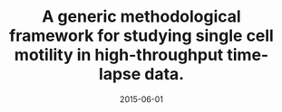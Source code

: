 ---
title: "A generic methodological framework for studying single cell motility in high-throughput time-lapse data."
collection: publications
permalink: /publications/2015-06-01-A-generic-methodological-framework-for-studying-single-cell-motility-in-high-throughput-time-lapse-data
date: 2015-06-01
paperurl: 'https://doi.org/10.1093/bioinformatics/btv225'
citation: 'A.&nbsp;Schoenauer&nbsp;Sebag, S.&nbsp;Plancade, C.&nbsp;Raulet-Tomkiewicz, R.&nbsp;Barouki, J.-P. Vert, &amp; T.&nbsp;Walter.
A generic methodological framework for studying single cell motility in high-throughput time-lapse data.
<em>Bioinformatics</em>, 31:i320–i328, 2015.'
---